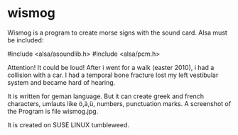 # wismog
Wismog is a program to create morse signs with the sound card.
Alsa must be included:

#include <alsa/asoundlib.h>
#include <alsa/pcm.h>

Attention! It could be loud!
After i went for a walk (easter 2010), i had a collision with a car. 
I had a  temporal bone fracture lost my left vestibular system and 
became hard of hearing.

It is written for geman language. But it can create greek and french 
characters, umlauts like ö,ä,ü, numbers, punctuation marks.
A screenshot of the Program is file wismog.jpg.

It is created on SUSE LINUX tumbleweed.




